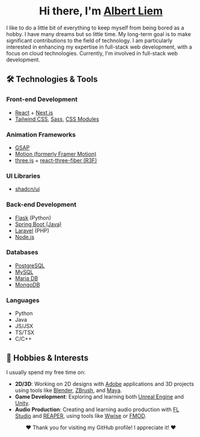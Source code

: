 <h1 align="center">
  Hi there, I'm <a href="https://github.com/Zero-Maiden">Albert Liem</a>
</h1>

I like to do a little bit of everything to keep myself from being bored as a hobby. I have many dreams but so little time. My long-term goal is to make significant contributions to the field of technology. I am particularly interested in enhancing my expertise in full-stack web development, with a focus on cloud technologies. Currently, I'm involved in full-stack web development.



## 🛠️ Technologies & Tools
### Front-end Development
* [React](https://github.com/facebook/react) + [Next.js](https://github.com/vercel/next.js/)
* [Tailwind CSS](https://github.com/tailwindlabs/tailwindcss), [Sass](https://github.com/sass/sass), [CSS Modules](https://github.com/css-modules/css-modules)
### Animation Frameworks
* [GSAP](https://gsap.com/)
* [Motion (formerly Framer Motion)](https://github.com/motiondivision/motion)
* [three.js](https://github.com/mrdoob/three.js/) + [react-three-fiber (R3F)](https://github.com/pmndrs/react-three-fiber)
### UI Libraries
* [shadcn/ui](https://github.com/shadcn-ui/ui)
### Back-end Development
* [Flask](https://github.com/pallets/flask) (Python)
* [Spring Boot (Java)](https://spring.io/projects/spring-boot)
* [Laravel](https://github.com/laravel/laravel) (PHP)
* [Node.js](https://github.com/nodejs/node)
### Databases
* [PostgreSQL](https://www.postgresql.org/)
* [MySQL](https://www.mysql.com/)
* [Maria DB](https://github.com/MariaDB/server)
* [MongoDB](https://github.com/mongodb/mongo)
### Languages
* Python
* Java
* JS/JSX
* TS/TSX
* C/C++

## 🎨 Hobbies & Interests
I usually spend my free time on:
* **2D/3D**: Working on 2D designs with [Adobe](https://www.adobe.com/) applications and 3D projects using tools like [Blender](https://www.blender.org/), [ZBrush](https://www.maxon.net/zbrush), and [Maya](https://www.autodesk.com/products/maya/overview).
* **Game Development**: Exploring and learning both [Unreal Engine](https://www.unrealengine.com/) and [Unity](https://unity.com/).
* **Audio Production**: Creating and learning audio production with [FL Studio](https://www.image-line.com/) and [REAPER](https://www.reaper.fm/), using tools like [Wwise](https://www.audiokinetic.com/) or [FMOD](https://www.fmod.com/).

<p align="center">
  ❤️ Thank you for visiting my GitHub profile! I appreciate it! ❤️
</p>

